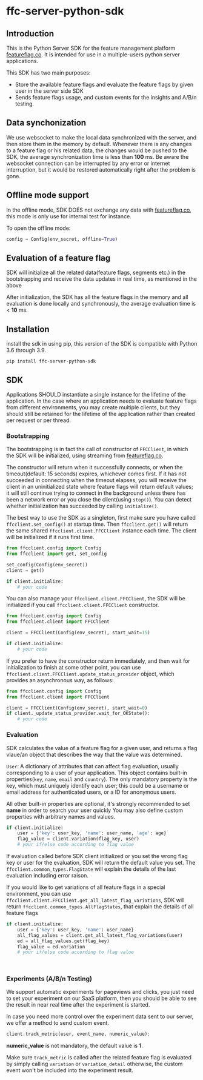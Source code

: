 # ffc-server-python-sdk

## Introduction

This is the Python Server SDK for the feature management platform [featureflag.co](https://featureflag.co/). It is
intended for use in a multiple-users python server applications.

This SDK has two main purposes:

- Store the available feature flags and evaluate the feature flags by given user in the server side SDK
- Sends feature flags usage, and custom events for the insights and A/B/n testing.

## Data synchonization

We use websocket to make the local data synchronized with the server, and then store them in the memory by default.
Whenever there is any changes to a feature flag or his related data, the changes would be pushed to the SDK, the average
synchronization time is less than **100** ms. Be aware the websocket connection can be interrupted by any error or
internet interruption, but it would be restored automatically right after the problem is gone.

## Offline mode support

In the offline mode, SDK DOES not exchange any data with [featureflag.co](https://featureflag.co/), this mode is only use for internal test for instance.

To open the offline mode:
```python
config = Config(env_secret, offline=True)
```

## Evaluation of a feature flag

SDK will initialize all the related data(feature flags, segments etc.) in the bootstrapping and receive the data updates
in real time, as mentioned in the above

After initialization, the SDK has all the feature flags in the memory and all evaluation is done locally and synchronously, the average evaluation time is < **10** ms.

## Installation
install the sdk in using pip, this version of the SDK is compatible with Python 3.6 through 3.9.

```
pip install ffc-server-python-sdk
```

## SDK

Applications SHOULD instantiate a single instance for the lifetime of the application. In the case where an application
needs to evaluate feature flags from different environments, you may create multiple clients, but they should still be
retained for the lifetime of the application rather than created per request or per thread.

### Bootstrapping

The bootstrapping is in fact the call of constructor of `FFCClient`, in which the SDK will be initialized, using
streaming from [featureflag.co](https://featureflag.co/).

The constructor will return when it successfully connects, or when the timeout(default: 15 seconds) expires, whichever comes first. If it has not succeeded in connecting when the timeout elapses, you will receive the client in an uninitialized state where feature flags will return default values; it will still continue trying to connect in the background unless there has been a network error or you close the client(using `stop()`). You can detect whether initialization has succeeded by calling `initialize()`.

The best way to use the SDK as a singleton, first make sure you have called `ffcclient.set_config()` at startup time. Then `ffcclient.get()` will return the same shared `ffcclient.client.FFCClient` instance each time. The client will be initialized if it runs first time.
```python
from ffcclient.config import Config
from ffcclient import get, set_config 

set_config(Config(env_secret))
client = get()

if client.initialize:
    # your code

```
You can also manage your `ffcclient.client.FFCClient`, the SDK will be initialized if you call `ffcclient.client.FFCClient` constructor.
```python
from ffcclient.config import Config
from ffcclient.client import FFCClient

client = FFCClient(Config(env_secret), start_wait=15)

if client.initialize:
    # your code

```
If you prefer to have the constructor return immediately, and then wait for initialization to finish at some other
point, you can use `ffcclient.client.FFCClient.update_status_provider` object, which provides an asynchronous way, as follows:

``` python
from ffcclient.config import Config
from ffcclient.client import FFCClient

client = FFCClient(Config(env_secret), start_wait=0)
if client._update_status_provider.wait_for_OKState():
    # your code

```


### Evaluation

SDK calculates the value of a feature flag for a given user, and returns a flag vlaue/an object that describes the way 
that the value was determined.

`User`: A dictionary of attributes that can affect flag evaluation, usually corresponding to a user of your application.
This object contains built-in properties(`key`, `name`, `email` and `country`). The only mandatory property is the key,
which must uniquely identify each user; this could be a username or email address for authenticated users, or a ID for anonymous users.

All other built-in properties are optional, it's strongly recommended to set **name** in order to search your user quickly
You may also define custom properties with arbitrary names and values.

```python
if client.initialize:
    user = {'key': user_key, 'name': user_name, 'age': age}
    flag_value = client.variation(flag_key, user)
    # your if/else code according to flag value

```
If evaluation called before SDK client initialized or you set the wrong flag key or user for the evaluation, SDK will return 
the default value you set. The `ffcclient.common_types.FlagState` will explain the details of the last evaluation including error raison.

If you would like to get variations of all feature flags in a special environment, you can use `ffcclient.client.FFCClient.get_all_latest_flag_variations`, SDK will return `ffcclient.common_types.AllFlagStates`, that explain the details of all feature flags
```python
if client.initialize:
    user = {'key': user_key, 'name': user_name}
    all_flag_values = client.get_all_latest_flag_variations(user)
    ed = all_flag_values.get(flag_key)
    flag_value = ed.variation
    # your if/else code according to flag value

    
```

### Experiments (A/B/n Testing)
We support automatic experiments for pageviews and clicks, you just need to set your experiment on our SaaS platform, then you should be able to see the result in near real time after the experiment is started.

In case you need more control over the experiment data sent to our server, we offer a method to send custom event.
```python
client.track_metric(user, event_name, numeric_value);
```
**numeric_value** is not mandatory, the default value is **1**.

Make sure `track_metric` is called after the related feature flag is evaluated by simply calling `variation` or `variation_detail`
otherwise, the custom event won't be included into the experiment result.